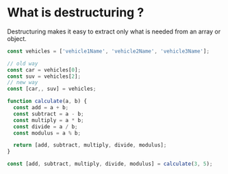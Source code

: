 # What is destructuring ?

Destructuring makes it easy to extract only what is needed from an array or object.

```js
const vehicles = ['vehicle1Name', 'vehicle2Name', 'vehicle3Name'];

// old way
const car = vehicles[0];
const suv = vehicles[2];
// new way
const [car,, suv] = vehicles;
```

```js
function calculate(a, b) {
  const add = a + b;
  const subtract = a - b;
  const multiply = a * b;
  const divide = a / b;
  const modulus = a % b;

  return [add, subtract, multiply, divide, modulus];
}

const [add, subtract, multiply, divide, modulus] = calculate(3, 5);
```

